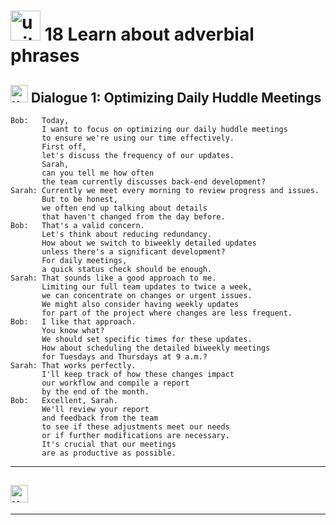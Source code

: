 # <img width="48" height="48" src="https://img.icons8.com/emoji/48/united-kingdom-emoji.png" alt="united-kingdom-emoji"/>  18 Learn about adverbial phrases

## <img width="28" height="28" src="https://img.icons8.com/emoji/28/united-kingdom-emoji.png" alt="united-kingdom-emoji"/> Dialogue 1: Optimizing Daily Huddle Meetings

```
Bob:   Today,
       I want to focus on optimizing our daily huddle meetings
       to ensure we're using our time effectively.
       First off,
       let's discuss the frequency of our updates.
       Sarah,
       can you tell me how often
       the team currently discusses back-end development?
Sarah: Currently we meet every morning to review progress and issues.
       But to be honest,
       we often end up talking about details
       that haven't changed from the day before.
Bob:   That's a valid concern.
       Let's think about reducing redundancy.
       How about we switch to biweekly detailed updates
       unless there's a significant development?
       For daily meetings,
       a quick status check should be enough.
Sarah: That sounds like a good approach to me.
       Limiting our full team updates to twice a week,
       we can concentrate on changes or urgent issues.
       We might also consider having weekly updates
       for part of the project where changes are less frequent.
Bob:   I like that approach.
       You know what?
       We should set specific times for these updates.
       How about scheduling the detailed biweekly meetings
       for Tuesdays and Thursdays at 9 a.m.?
Sarah: That works perfectly.
       I'll keep track of how these changes impact
       our workflow and compile a report
       by the end of the month.
Bob:   Excellent, Sarah.
       We'll review your report
       and feedback from the team
       to see if these adjustments meet our needs
       or if further modifications are necessary.
       It's crucial that our meetings
       are as productive as possible.
```


---

## <img width="28" height="28" src="https://img.icons8.com/emoji/28/united-kingdom-emoji.png" alt="united-kingdom-emoji"/> 

---
